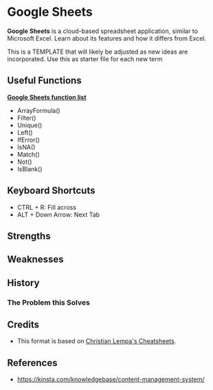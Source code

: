 # Google Sheets

**Google Sheets** is a cloud-based spreadsheet application, similar to Microsoft Excel. Learn about its features and how it differs from Excel.

This is a TEMPLATE that will likely be adjusted as new ideas are incorporated. Use this as starter file for each new term

## Useful Functions

**[Google Sheets function list](https://support.google.com/docs/table/25273)**

- ArrayFormula()
- Filter()
- Unique()
- Left()
- IfError()
- IsNA()
- Match()
- Not()
- IsBlank()

## Keyboard Shortcuts

- CTRL + R: Fill across
- ALT + Down Arrow: Next Tab

## Strengths

## Weaknesses

## History

### The Problem this Solves

## Credits

- This format is based on [Christian Lempa's Cheatsheets](https://github.com/ChristianLempa/cheat-sheets/blob/main/linux/awk.md).

## References

- https://kinsta.com/knowledgebase/content-management-system/